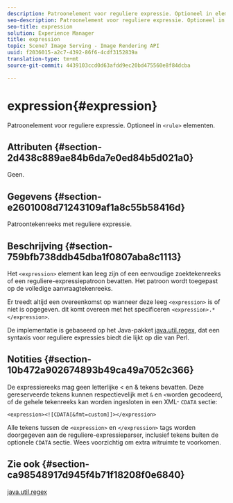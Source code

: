 ```yaml
---
description: Patroonelement voor reguliere expressie. Optioneel in elementen <rule>.
seo-description: Patroonelement voor reguliere expressie. Optioneel in elementen <rule>.
seo-title: expression
solution: Experience Manager
title: expression
topic: Scene7 Image Serving - Image Rendering API
uuid: f2036015-a2c7-4392-86f6-4cdf3152839a
translation-type: tm+mt
source-git-commit: 4439103ccd0d63afdd9ec20bd475560e8f84dcba

---
```



# expression{#expression}

Patroonelement voor reguliere expressie. Optioneel in `<rule>` elementen.

## Attributen {#section-2d438c889ae84b6da7e0ed84b5d021a0}

Geen.

## Gegevens {#section-e2601008d71243109af1a8c55b58416d}

Patroontekenreeks met reguliere expressie.

## Beschrijving {#section-759bfb738ddb45dba1f0807aba8c1113}

Het `<expression>` element kan leeg zijn of een eenvoudige zoektekenreeks of een reguliere-expressiepatroon bevatten. Het patroon wordt toegepast op de volledige aanvraagtekenreeks.

Er treedt altijd een overeenkomst op wanneer deze leeg `<expression>` is of niet is opgegeven. dit komt overeen met het specificeren `<expression>.*</expression>`.

De implementatie is gebaseerd op het Java-pakket [java.util.regex](https://www2.cs.duke.edu/csed/java/jdk1.4.2/docs/api/), dat een syntaxis voor reguliere expressies biedt die lijkt op die van Perl.

## Notities {#section-10b472a902674893b49ca49a7052c366}

De expressiereeks mag geen letterlijke &lt; en &amp; tekens bevatten. Deze gereserveerde tekens kunnen respectievelijk met `&` en `<`worden gecodeerd, of de gehele tekenreeks kan worden ingesloten in een XML- `CDATA` sectie:

`<expression><![CDATA[&fmt=custom]]></expression>`

Alle tekens tussen de `<expression>` en `</expression>` tags worden doorgegeven aan de reguliere-expressieparser, inclusief tekens buiten de optionele `CDATA` sectie. Wees voorzichtig om extra witruimte te voorkomen.

## Zie ook {#section-ca98548917d945f4b71f18208f0e6840}

[java.util.regex](https://www2.cs.duke.edu/csed/java/jdk1.4.2/docs/api/)
